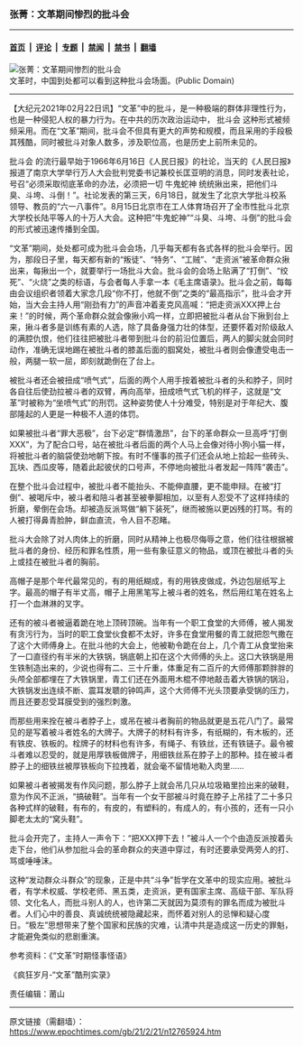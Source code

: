 ### 张菁：文革期间惨烈的批斗会

---

#### [首页](../../../..?n12765924) &nbsp;|&nbsp; [评论](../../../../../epoch-comment?n12765924) &nbsp;|&nbsp; [专题](../../../../../epoch-special?n12765924) &nbsp;|&nbsp; [禁闻](../../../../../epoch-news?n12765924) &nbsp;|&nbsp; [禁书](../../../../../books?n12765924) &nbsp;|&nbsp; [翻墙](https://github.com/gfw-breaker/nogfw/blob/master/README.md?n12765924)


<div><img alt="张菁：文革期间惨烈的批斗会" class="attachment-djy_600_400 size-djy_600_400 wp-post-image" src="https://i.epochtimes.com/assets/uploads/2020/11/The-cultural-revolution-1966-2.jpg"/>
<div class="caption">
 文革时，中国到处都可以看到这种批斗会场面。(Public Domain)
</div></div><hr/><div class="post_content" id="artbody" itemprop="articleBody">
 <!-- article content begin -->
 <p>
  【大纪元2021年02月22日讯】“文革”中的批斗，是一种极端的群体非理性行为，也是一种侵犯人权的暴力行为。在中共的历次政治运动中，
  <ok href="https://www.epochtimes.com/gb/tag/%E6%89%B9%E6%96%97%E4%BC%9A.html">
   批斗会
  </ok>
  这种形式被频频采用。而在“文革”期间，批斗会不但具有更大的声势和规模，而且采用的手段极其残酷，同时被批斗对象人数多，涉及职位高，也是历史上前所未见的。
 </p>
 <p>
  <ok href="https://www.epochtimes.com/gb/tag/%E6%89%B9%E6%96%97%E4%BC%9A.html">
   批斗会
  </ok>
  的流行最早始于1966年6月16日《人民日报》的社论，当天的《人民日报》报道了南京大学举行万人大会批判党委书记兼校长匡亚明的消息，同时发表社论，号召“必须采取彻底革命的办法，必须把一切
  <ok href="https://www.epochtimes.com/gb/tag/%E7%89%9B%E9%AC%BC%E8%9B%87%E7%A5%9E.html">
   牛鬼蛇神
  </ok>
  统统揪出来，把他们斗臭、斗垮、斗倒！”。社论发表的第三天，6月18日，就发生了北京大学批斗校系领导、教员的“六一八事件”。8月15日北京市在工人体育场召开了全市性批斗北京大学校长陆平等人的十万人大会。这种把“牛鬼蛇神”“斗臭、斗垮、斗倒”的批斗会的形式被迅速传播到全国。
 </p>
 <p>
  “文革”期间，处处都可成为批斗会会场，几乎每天都有各式各样的批斗会举行。因为，那段日子里，每天都有新的“叛徒”、“特务”、“工贼”、“走资派”被革命群众揪出来，每揪出一个，就要举行一场批斗大会。批斗会的会场上贴满了“打倒”、“绞死”、“火烧”之类的标语，与会者每人手拿一本《毛主席语录》。批斗会之前，每每由会议组织者领着大家念几段“你不打，他就不倒”之类的“最高指示”，批斗会才开始，当大会主持人用“刚劲有力”的声音冲着麦克风高喊：“把走资派XXX押上台来！”的时候，两个革命群众就会像揪小鸡一样，立即把被批斗者从台下揪到台上来，揪斗者多是训练有素的人选，除了具备身强力壮的体型，还要怀着对阶级敌人的满腔仇恨，他们往往把被批斗者带到批斗台的前沿位置后，两人的脚尖就会同时动作，准确无误地踢在被批斗者的膝盖后面的腘窝处，被批斗者则会像遭受电击一般，两腿一软一屈，即刻就跪倒在了台上。
 </p>
 <p>
  被批斗者还会被扭成“喷气式”，后面的两个人用手按着被批斗者的头和脖子，同时各自往后使劲拉被斗者的双臂，再向高举，扭成喷气式飞机的样子，这就是“文革”时被称为“坐喷气式”的刑罚。这种姿势使人十分难受，特别是对于年纪大、腹部隆起的人更是一种极不人道的体罚。
 </p>
 <p>
  如果被批斗者“罪大恶极”，台下必定“群情激昂”，台下的革命群众一旦高呼“打倒XXX”，为了配合口号，站在被批斗者后面的两个人马上会像对待小狗小猫一样，将被批斗者的脑袋使劲地朝下按。有时不懂事的孩子们还会从地上拾起一些砖头、瓦块、西瓜皮等，随着此起彼伏的口号声，不停地向被批斗者发起一阵阵“袭击”。
 </p>
 <p>
  在整个批斗会过程中，被批斗者不能抬头、不能伸直腰，更不能申辩。在被“打倒”、被喝斥中，被斗者和陪斗者甚至被拳脚相加，以至有人忍受不了这样持续的折磨，晕倒在会场。却被造反派骂做“躺下装死”，继而被施以更凶残的打骂。有的人被打得鼻青脸肿，鲜血直流，令人目不忍睹。
 </p>
 <p>
  批斗大会除了对人肉体上的折磨，同时从精神上也极尽侮辱之意，他们往往根据被批斗者的身份、经历和罪名性质，用一些有象征意义的物品，或顶在被批斗者的头上或挂在被批斗者的胸前。
 </p>
 <p>
  高帽子是那个年代最常见的，有的用纸糊成，有的用铁皮做成，外边包层纸写上字。最高的帽子有半丈高，帽子上用黑笔写上被斗者的姓名，然后用红笔在姓名上打一个血淋淋的叉字。
 </p>
 <p>
  还有的被斗者被逼着跪在地上顶砖顶碗。当年有一个职工食堂的大师傅，被人揭发有贪污行为，当时的职工食堂伙食都不太好，许多在食堂用餐的青工就把怨气撒在了这个大师傅身上。在批斗他的大会上，他被勒令跪在台上，几个青工从食堂抬来了一口直径约有半米的大铁锅，锅底朝上扣在这个大师傅的头上。这口大铁锅是用生铁制造出来的，少说也得有二、三十斤重，体重足有二百斤的大师傅那颗胖胖的头颅全部都埋在了大铁锅里，青工们还在外面用木棍不停地敲击着大铁锅的锅沿，大铁锅发出连续不断、震耳发聩的钟鸣声，这个大师傅不光头顶要承受锅的压力，而且还要忍受耳膜受到的强烈刺激。
 </p>
 <p>
  而那些用来拴在被斗者脖子上，或吊在被斗者胸前的物品就更是五花八门了。最常见的是写着被斗者姓名的大牌子。大牌子的材料有许多，有纸糊的，有木板的，还有铁皮、铁板的。栓牌子的材料也有许多，有绳子、有铁丝，还有铁链子。最令被斗者难以忍受的，就是用厚铁板做牌子，用细铁丝系在脖子上的那种。挂在被斗者脖子上的细铁丝被厚铁板向下拉拽着，就会毫不留情地勒入肉里……
 </p>
 <p>
  如果被斗者被揭发有作风问题，那么脖子上就会吊几只从垃圾箱里捡出来的破鞋，意为作风不正派，“搞破鞋”。当年有一个女干部被斗时竟在脖子上吊挂了二十多只各种式样的破鞋，有布的，有皮的，有塑料的，有成人的，有小孩的，还有一只小脚老太太的“窝头鞋”。
 </p>
 <p>
  批斗会开完了，主持人一声令下：“把XXX押下去！”被斗人一个个由造反派按着头走下台，他们从参加批斗会的革命群众的夹道中穿过，有时还要承受两旁人的打、骂或唾唾沫。
 </p>
 <p>
  这种“发动群众斗群众”的现象，正是中共“斗争”哲学在文革中的现实应用。被批斗者，有学术权威、学校老师、黑五类，走资派，更有国家主席、高级干部、军队将领、文化名人，而批斗别人的人，也许第二天就因为莫须有的罪名而成为被批斗者。人们心中的善良、真诚统统被隐藏起来，而怀着对别人的忌惮和疑心度日。“极左”思想带来了整个国家和民族的灾难，认清中共是造成这一历史的罪魁，才能避免类似的悲剧重演。
 </p>
 <p>
  参考资料：《“文革”时期怪事怪语》
 </p>
 <p>
  《疯狂岁月-“文革”酷刑实录》
 </p>
 <p>
  责任编辑：莆山
 </p>
 <!-- article content end -->
 <div id="below_article_ad">
 </div>
</div>


---

原文链接（需翻墙）：https://www.epochtimes.com/gb/21/2/21/n12765924.htm